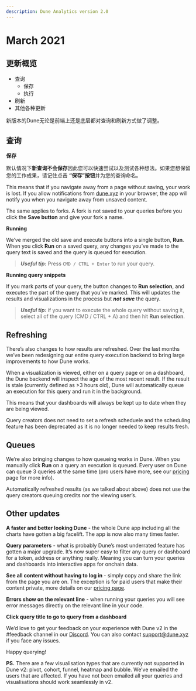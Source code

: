 ```yaml
---
description: Dune Analytics version 2.0
---
```


# March 2021

## 更新概览<a href="#overview-of-changes" id="overview-of-changes"></a>

* 查询
  * 保存
  * 执行
* 刷新
* 其他各种更新

新版本的Dune无论是前端上还是底层都对查询和刷新方式做了调整。


## 查询 <a href="#queries" id="queries"></a>

**保存**

默认情况下**新查询不会保存**因此您可以快速尝试以及测试各种想法。如果您想保留您的工作成果，请记住点击
**“保存”按钮**并为您的查询命名。

This means that if you navigate away from a page without saving, your work is lost. If you allow notifications from [dune.xyz](http://dune.xyz/) in your browser, the app will notify you when you navigate away from unsaved content.

The same applies to forks. A fork is not saved to your queries before you click the **Save button** and give your fork a name.

**Running**

We’ve merged the old save and execute buttons into a single button, **Run**. When you click **Run** on a saved query, any changes you’ve made to the query text is saved and the query is queued for execution.

> _**Useful tip:**_ Press `CMD / CTRL + Enter` to run your query.

**Running query snippets**

If you mark parts of your query, the button changes to **Run selection**, and executes the part of the query that you’ve marked. This will updates the results and visualizations in the process but _**not save**_ the query.

> _**Useful tip:**_ if you want to execute the whole query without saving it, select all of the query (CMD / CTRL + A) and then hit **Run selection**.

## Refreshing <a href="#refreshing" id="refreshing"></a>

There’s also changes to how results are refreshed. Over the last months we’ve been redesigning our entire query execution backend to bring large improvements to how Dune works.

When a visualization is viewed, either on a query page or on a dashboard, the Dune backend will inspect the age of the most recent result. If the result is stale (currently defined as >3 hours old), Dune will automatically queue an execution for this query and run it in the background.

This means that your dashboards will always be kept up to date when they are being viewed.

Query creators does not need to set a refresh scheduele and the scheduling feature has been deprecated as it is no longer needed to keep results fresh.

## Queues <a href="#queues" id="queues"></a>

We’re also bringing changes to how queueing works in Dune. When you manually click **Run** on a query an execution is queued. Every user on Dune can queue 3 queries at the same time (pro users have more, see our [pricing](https://hackmd.io/YOP3YIgaRAejTPE190sOjw?view) page for more info).

Automatically refreshed results (as we talked about above) does not use the query creators queuing credits nor the viewing user’s.

## Other updates <a href="#other-updates" id="other-updates"></a>

**A faster and better looking Dune** - the whole Dune app including all the charts have gotten a big facelift. The app is now also many times faster.

**Query parameters** - what is probably Dune’s most underrated feature has gotten a major upgrade. It’s now super easy to filter any query or dashboard for a token, address or anything really. Meaning you can turn your queries and dashboards into interactive apps for onchain data.

**See all content without having to log in** - simply copy and share the link from the page you are on. The exception is for paid users that make their content private, more details on our [pricing page](https://hackmd.io/YOP3YIgaRAejTPE190sOjw?view).

**Errors show on the relevant line** - when running your queries you will see error messages directly on the relevant line in your code.

**Click query title to go to query from a dashboard**

We’d love to get your feedback on your experience with Dune v2 in the #feedback channel in our [Discord](https://discord.com/invite/ErrzwBz). You can also contact [support@dune.xyz](mailto:support@dune.xyz) if you face any issues.

Happy querying!

**PS.** There are a few visualisation types that are currently not supported in Dune v2: pivot, cohort, funnel, heatmap and bubble. We’ve emailed the users that are affected. If you have not been emailed all your queries and visualisations should work seamlessly in v2.
